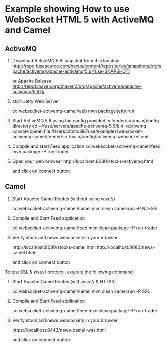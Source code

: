 # Example showing How to use WebSocket HTML 5 with ActiveMQ and Camel

## ActiveMQ

1) Download ActiveMQ 5.6 snapshot from this location
    http://repo.fusesource.com/nexus/content/repositories/snapshots/org/apache/activemq/apache-activemq/5.6-fuse-SNAPSHOT/

    or Apache Release
    http://repo1.maven.org/maven2/org/apache/activemq/apache-activemq/5.6.0/

2) start Jetty Web Server

    cd websocket-activemq-camel/web
    mvn package jetty:run

3)  Start ActiveMQ 5.6 using the config provided in feeder/src/main/config directory
    cd ~/fuse/servers/apache-activemq-5.6/bin
    ./activemq console xbean:file:/Users/chmoulli/Fuse/examples/websocket-activemq-camel/feeder/src/main/config/activemq-websocket.xml

4)  Compile and start Feed application
    cd websocket-activemq-camel/feed
    mvn package -P run-trader

5) Open your web browser
    http://localhost:8080/stocks-activemq.html

    and click on connect button

## Camel

1) Start Apache Camel Routes (without using wss://)

    cd websocket-activemq-camel/camel
    mvn clean camel:run -P NO-SSL

2) Compile and Start Feed application

    cd websocket-activemq-camel/feed
    mvn clean package -P run-trader

3) Verify stock and news websockets in your browser

    http://localhost:8080/stocks-camel.html
    http://localhost:8080/news-camel.html

    and click on connect button

To test SSL & wss:// protocol, execute the follownig command

1) Start Apache Camel Routes (with wss:// & HTTPS)

    cd websocket-activemq-camel/camel
    mvn clean camel:run -P SSL

2) Compile and Start Feed application

    cd websocket-activemq-camel/feed
    mvn clean package -P run-trader

3) Verify stock and news websockets in your browser

    https://localhost:8443/news-camel-wss.html

    and click on connect button


